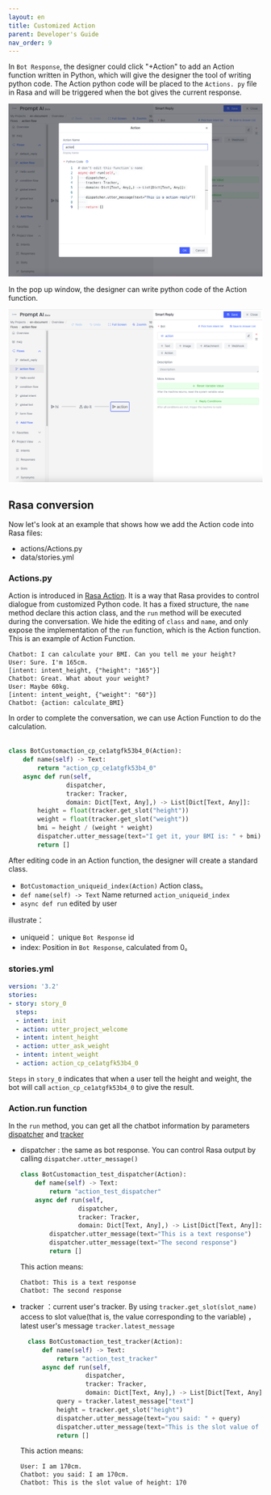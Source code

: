 ```yaml
---
layout: en
title: Customized Action
parent: Developer's Guide
nav_order: 9
---
```


In `Bot Response`, the designer could click "+Action" to add an Action function written in Python, which will give the designer the tool of writing python code.  The Action python code will be placed to the `Actions. py` file in Rasa and will be triggered when the bot gives the current response.  

![action-02](/assets/images/tutorial/action/action-02.png)

In the pop up window, the designer can write python code of the Action function.  

![action-01](/assets/images/tutorial/action/action-01.png)


## Rasa conversion
Now let's look at an example that shows how we add the Action code into Rasa files:  

- actions/Actions.py
- data/stories.yml

### Actions.py

Action is introduced in [Rasa Action](https://rasa.com/docs/rasa/action-server/sdk-actions/). It is a way that Rasa provides to control dialogue from customized Python code. It has a fixed structure, the `name` method declare this action class, and the `run` method will be executed during the conversation. We hide the editing of `class` and `name`, and only expose the implementation of the `run` function, which is the Action function. This is an example of Action Function.

```text
Chatbot: I can calculate your BMI. Can you tell me your height?
User: Sure. I'm 165cm.                                               [intent: intent_height, {"height": "165"}]
Chatbot: Great. What about your weight?
User: Maybe 60kg.                                                    [intent: intent_weight, {"weight": "60"}]
Chatbot: {action: calculate_BMI}
```
In order to complete the conversation, we can use Action Function to do the calculation.

```python

class BotCustomaction_cp_ce1atgfk53b4_0(Action):
    def name(self) -> Text:
        return "action_cp_ce1atgfk53b4_0"
    async def run(self,
                dispatcher,
                tracker: Tracker,
                domain: Dict[Text, Any],) -> List[Dict[Text, Any]]:
        height = float(tracker.get_slot("height"))
        weight = float(tracker.get_slot("weight"))
        bmi = height / (weight * weight)
        dispatcher.utter_message(text="I get it, your BMI is: " + bmi)
        return []
```

After editing code in an Action function, the designer will create a standard class.  


- `BotCustomaction_uniqueid_index(Action)` Action class。
- `def name(self) -> Text` Name returned `action_uniqueid_index`
- `async def run` edited by user


illustrate：
- uniqueid： unique `Bot Response` id
- index: Position in `Bot Response`, calculated from 0。


### stories.yml

```yaml
version: '3.2'
stories:
- story: story_0
  steps:
  - intent: init
  - action: utter_project_welcome
  - intent: intent_height
  - action: utter_ask_weight
  - intent: intent_weight
  - action: action_cp_ce1atgfk53b4_0
```


`Steps` in `story_0`  indicates that when a user tell the height and weight, the bot will call `action_cp_ce1atgfk53b4_0` to give the result. 


### Action.run function
In the `run` method, you can get all the chatbot information by parameters [dispatcher](https://rasa.com/docs/rasa/action-server/sdk-dispatcher/) and [tracker](https://rasa.com/docs/rasa/action-server/sdk-tracker) 
- dispatcher : the same as bot response. You can control Rasa output by calling `dispatcher.utter_message()`
  ```python
  class BotCustomaction_test_dispatcher(Action):
      def name(self) -> Text:
          return "action_test_dispatcher"
      async def run(self,
                  dispatcher,
                  tracker: Tracker,
                  domain: Dict[Text, Any],) -> List[Dict[Text, Any]]:
          dispatcher.utter_message(text="This is a text response")
          dispatcher.utter_message(text="The second response")
          return []
  ```
  This action means:
  ```text
  Chatbot: This is a text response
  Chatbot: The second response
  ```
- tracker ：current user's tracker. By using `tracker.get_slot(slot_name)` access to slot value(that is, the value corresponding to the variable) ，latest user's message `tracker.latest_message`
    ```python
      class BotCustomaction_test_tracker(Action):
          def name(self) -> Text:
              return "action_test_tracker"
          async def run(self,
                      dispatcher,
                      tracker: Tracker,
                      domain: Dict[Text, Any],) -> List[Dict[Text, Any]]:
              query = tracker.latest_message["text"]
              height = tracker.get_slot("height")
              dispatcher.utter_message(text="you said: " + query)
              dispatcher.utter_message(text="This is the slot value of height" + height)
              return []
    ```
    This action means:
    ```text
    User: I am 170cm.
    Chatbot: you said: I am 170cm.
    Chatbot: This is the slot value of height: 170
    ```
